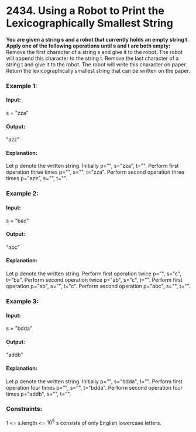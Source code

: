 # 2434. Using a Robot to Print the Lexicographically Smallest String
**You are given a string s and a robot that currently holds an empty string t. Apply one of the following operations until s and t are both empty:**
Remove the first character of a string s and give it to the robot. The robot will append this character to the string t.
Remove the last character of a string t and give it to the robot. The robot will write this character on paper.
Return the lexicographically smallest string that can be written on the paper.

### Example 1:
#### Input:
s = "zza"
#### Output:
"azz"
#### Explanation: 
Let p denote the written string.
Initially p="", s="zza", t="".
Perform first operation three times p="", s="", t="zza".
Perform second operation three times p="azz", s="", t="".

### Example 2:
#### Input:
s = "bac"
#### Output: 
"abc"
#### Explanation:
Let p denote the written string.
Perform first operation twice p="", s="c", t="ba". 
Perform second operation twice p="ab", s="c", t="". 
Perform first operation p="ab", s="", t="c". 
Perform second operation p="abc", s="", t="".

### Example 3:
#### Input: 
s = "bdda"
#### Output: 
"addb"
#### Explanation:
Let p denote the written string.
Initially p="", s="bdda", t="".
Perform first operation four times p="", s="", t="bdda".
Perform second operation four times p="addb", s="", t="".
 
### Constraints:
1 <= s.length <= $`10^5`$
s consists of only English lowercase letters.


